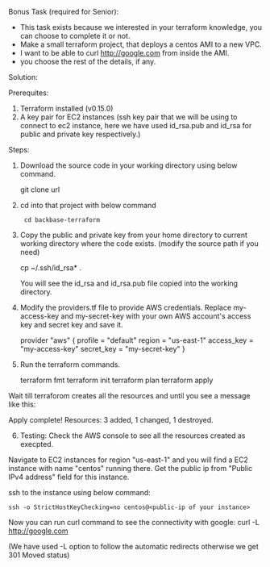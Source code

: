 Bonus Task (required for Senior):
- This task exists because we interested in your terraform knowledge, you can choose to complete it
or not.
- Make a small terraform project, that deploys a centos AMI to a new VPC.
- I want to be able to curl http://google.com from inside the AMI.
- you choose the rest of the details, if any.



Solution:

Prerequites:

1. Terraform installed (v0.15.0)
2. A key pair for EC2 instances (ssh key pair that we will be using to connect to ec2 instance, here we have used id_rsa.pub and id_rsa for public and private key respectively.)


Steps: 

1. Download the source code in your working directory using below command.

	git clone url
	
2. cd into that project with below command

        cd backbase-terraform
	
3. Copy the public and private key from your home directory to current working directory where the code exists. (modify the source path if you need)

	cp ~/.ssh/id_rsa* .
	
   You will see the id_rsa and id_rsa.pub file copied into the working directory.
   
4. Modify the providers.tf file to provide AWS credentials. Replace my-access-key and my-secret-key with your own AWS account's access key and secret key and save it.

    provider "aws" {
      profile    = "default"
      region     = "us-east-1"
      access_key = "my-access-key"
      secret_key = "my-secret-key"
    }
	
5. Run the terraform commands.

	terraform fmt
	terraform init
	terraform plan
	terraform apply
	
  Wait till terraforom creates all the resources and until you see a message like this:
  
  Apply complete! Resources: 3 added, 1 changed, 1 destroyed.
  
6. Testing: Check the AWS console to see all the resources created as execpted. 

  Navigate to EC2 instances for region "us-east-1" and you will find a EC2 instance with name "centos" running there.
  Get the public ip from "Public IPv4 address" field for this instance.

  ssh to the instance using below command:
  
    ssh -o StrictHostKeyChecking=no centos@<public-ip of your instance>

  Now you can run curl command to see the connectivity with google:
    curl -L http://google.com
	
  (We have used -L option to follow the automatic redirects otherwise we get 301 Moved status)	
